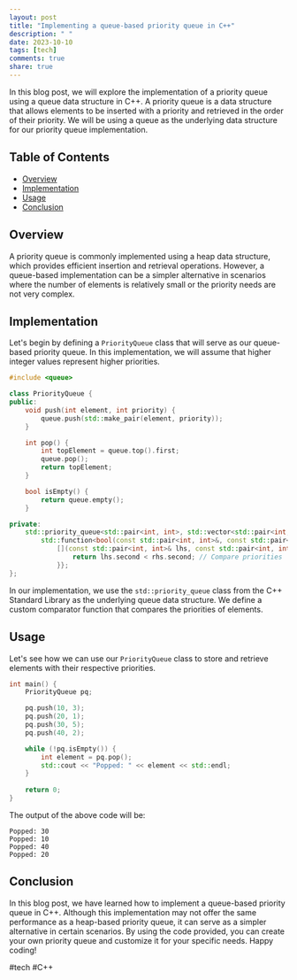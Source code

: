 ```yaml
---
layout: post
title: "Implementing a queue-based priority queue in C++"
description: " "
date: 2023-10-10
tags: [tech]
comments: true
share: true
---
```


In this blog post, we will explore the implementation of a priority queue using a queue data structure in C++. A priority queue is a data structure that allows elements to be inserted with a priority and retrieved in the order of their priority. We will be using a queue as the underlying data structure for our priority queue implementation.

## Table of Contents
- <a href="#overview">Overview</a>
- <a href="#implementation">Implementation</a>
- <a href="#usage">Usage</a>
- <a href="#conclusion">Conclusion</a>

## <a name="overview"></a>Overview
A priority queue is commonly implemented using a heap data structure, which provides efficient insertion and retrieval operations. However, a queue-based implementation can be a simpler alternative in scenarios where the number of elements is relatively small or the priority needs are not very complex.

## <a name="implementation"></a>Implementation
Let's begin by defining a `PriorityQueue` class that will serve as our queue-based priority queue. In this implementation, we will assume that higher integer values represent higher priorities.

```cpp
#include <queue>

class PriorityQueue {
public:
    void push(int element, int priority) {
        queue.push(std::make_pair(element, priority));
    }

    int pop() {
        int topElement = queue.top().first;
        queue.pop();
        return topElement;
    }

    bool isEmpty() {
        return queue.empty();
    }

private:
    std::priority_queue<std::pair<int, int>, std::vector<std::pair<int, int>>,
        std::function<bool(const std::pair<int, int>&, const std::pair<int, int>&)>> queue{
            [](const std::pair<int, int>& lhs, const std::pair<int, int>& rhs) {
                return lhs.second < rhs.second; // Compare priorities
            }};
};
```

In our implementation, we use the `std::priority_queue` class from the C++ Standard Library as the underlying queue data structure. We define a custom comparator function that compares the priorities of elements.

## <a name="usage"></a>Usage
Let's see how we can use our `PriorityQueue` class to store and retrieve elements with their respective priorities.

```cpp
int main() {
    PriorityQueue pq;

    pq.push(10, 3);
    pq.push(20, 1);
    pq.push(30, 5);
    pq.push(40, 2);

    while (!pq.isEmpty()) {
        int element = pq.pop();
        std::cout << "Popped: " << element << std::endl;
    }
    
    return 0;
}
```

The output of the above code will be:

```
Popped: 30
Popped: 10
Popped: 40
Popped: 20
```

## <a name="conclusion"></a>Conclusion
In this blog post, we have learned how to implement a queue-based priority queue in C++. Although this implementation may not offer the same performance as a heap-based priority queue, it can serve as a simpler alternative in certain scenarios. By using the code provided, you can create your own priority queue and customize it for your specific needs. Happy coding!

#tech #C++
